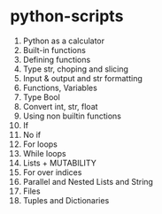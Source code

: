 # python-scripts
1.	Python as a calculator
2.	Built-in functions
3.	Defining functions
4.	Type str, choping and slicing
5.	Input & output and str formatting
6.	Functions, Variables
7.	Type Bool
8.	Convert int, str, float
9.	Using non builtin functions
10.	If
11.	No if
12.	For loops
13.	While loops
14.	Lists + MUTABILITY
15.	For over indices
16.	Parallel and Nested Lists and String
17.	Files
18.	Tuples and Dictionaries
